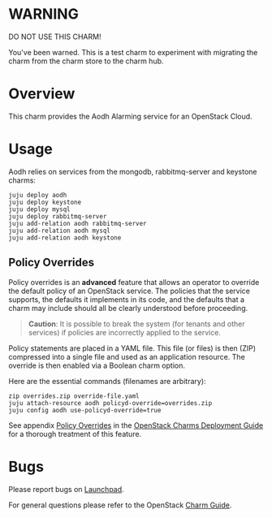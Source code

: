 # WARNING

DO NOT USE THIS CHARM!

You've been warned.  This is a test charm to experiment with migrating the
charm from the charm store to the charm hub.

# Overview

This charm provides the Aodh Alarming service for an OpenStack Cloud.

# Usage

Aodh relies on services from the mongodb, rabbitmq-server and keystone charms:

    juju deploy aodh
    juju deploy keystone
    juju deploy mysql
    juju deploy rabbitmq-server
    juju add-relation aodh rabbitmq-server
    juju add-relation aodh mysql
    juju add-relation aodh keystone

## Policy Overrides

Policy overrides is an **advanced** feature that allows an operator to override
the default policy of an OpenStack service. The policies that the service
supports, the defaults it implements in its code, and the defaults that a charm
may include should all be clearly understood before proceeding.

> **Caution**: It is possible to break the system (for tenants and other
  services) if policies are incorrectly applied to the service.

Policy statements are placed in a YAML file. This file (or files) is then (ZIP)
compressed into a single file and used as an application resource. The override
is then enabled via a Boolean charm option.

Here are the essential commands (filenames are arbitrary):

    zip overrides.zip override-file.yaml
    juju attach-resource aodh policyd-override=overrides.zip
    juju config aodh use-policyd-override=true

See appendix [Policy Overrides][cdg-appendix-n] in the [OpenStack Charms
Deployment Guide][cdg] for a thorough treatment of this feature.

# Bugs

Please report bugs on [Launchpad](https://bugs.launchpad.net/charm-aodh/+filebug).

For general questions please refer to the OpenStack [Charm Guide](https://docs.openstack.org/charm-guide/latest/).

<!-- LINKS -->

[cdg]: https://docs.openstack.org/project-deploy-guide/charm-deployment-guide
[cdg-appendix-n]: https://docs.openstack.org/project-deploy-guide/charm-deployment-guide/latest/app-policy-overrides.html

